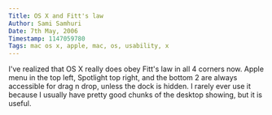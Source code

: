 ```yaml
---
Title: OS X and Fitt's law
Author: Sami Samhuri
Date: 7th May, 2006
Timestamp: 1147059780
Tags: mac os x, apple, mac, os, usability, x
---
```


I've realized that OS X really does obey Fitt's law in all 4 corners now. Apple menu in the top left, Spotlight top right, and the bottom 2 are always accessible for drag n drop, unless the dock is hidden. I rarely ever use it because I usually have pretty good chunks of the desktop showing, but it is useful.


